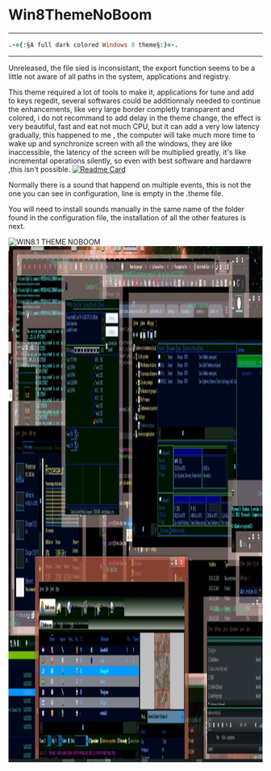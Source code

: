 # Win8ThemeNoBoom
---
```ruby
.-={:§A full dark colored Windows 8 theme§:}=-.
```
___

Unreleased, the file sied is inconsistant, the export function seems to be a little not aware of all paths in the system, applications and registry.

This theme required a lot of tools to make it, applications for tune and add to keys regedit, several softwares could be additionnaly needed to continue the enhancements, like very large border completly transparent and colored, i do not recommand to add delay in the theme change, the effect is very beautiful, fast and eat not much CPU, but it can add a very low latency gradually, this happened to me , the computer will take much more time to wake up and synchronize screen with all the windows, they are like inaccessible, the latency of the screen will be multiplied greatly, it's like incremental operations silently, so even with best software and hardawre ,this isn't possible.
[![Readme Card](https://github-readme-stats.vercel.app/api/pin/?username=acccounttest&repo=Win8ThemeNoBoom&theme=onedark&show_icons=true&count_private=true&border_color=darkblue)](https://github.com/acccounttest/Win8ThemeNoBoom)


Normally there is a sound that happend on multiple events, this is not the one you can see in configuration, line is empty in the .theme file.

You will need to install sounds manually in the same name of the folder found in the configuration file, the installation of all the other features is next.

<img width="850" height="1024" alt="WIN8.1 THEME NOBOOM" src="https://photos.app.goo.gl/RQdhGznpWzracBDT9">

<img width="850" height="1024" alt="WIN8.1 THEME NOBOOM" src="./ScreenshootsFull/25_1920x1080_CE553CA5.jpg">
